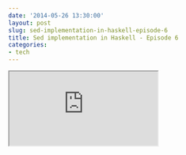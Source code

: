 ```yaml
---
date: '2014-05-26 13:30:00'
layout: post
slug: sed-implementation-in-haskell-episode-6
title: Sed implementation in Haskell - Episode 6
categories:
- tech
---
```


<iframe class="youtube" src="http://www.youtube.com/embed/GKRjVITL_oA"></iframe>
